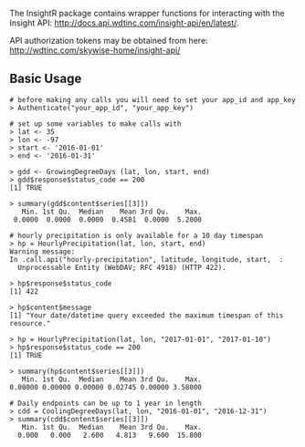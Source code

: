 The InsightR package contains wrapper functions for interacting with the
Insight API: <http://docs.api.wdtinc.com/insight-api/en/latest/>.

API authorization tokens may be obtained from here:
<http://wdtinc.com/skywise-home/insight-api/>

Basic Usage
-----------

    # before making any calls you will need to set your app_id and app_key
    > Authenticate("your_app_id", "your_app_key")

    # set up some variables to make calls with
    > lat <- 35
    > lon <- -97
    > start <- '2016-01-01'
    > end <- '2016-01-31'

    > gdd <- GrowingDegreeDays (lat, lon, start, end)  
    > gdd$response$status_code == 200
    [1] TRUE

    > summary(gdd$content$series[[3]])
       Min. 1st Qu.  Median    Mean 3rd Qu.    Max. 
     0.0000  0.0000  0.0000  0.4581  0.0000  5.2000 
      
    # hourly precipitation is only available for a 10 day timespan
    > hp = HourlyPrecipitation(lat, lon, start, end)
    Warning message:
    In .call.api("hourly-precipitation", latitude, longitude, start,  :
      Unprocessable Entity (WebDAV; RFC 4918) (HTTP 422).

    > hp$response$status_code
    [1] 422

    > hp$content$message
    [1] "Your date/datetime query exceeded the maximum timespan of this resource."

    > hp = HourlyPrecipitation(lat, lon, "2017-01-01", "2017-01-10")
    > hp$response$status_code == 200
    [1] TRUE

    > summary(hp$content$series[[3]])
       Min. 1st Qu.  Median    Mean 3rd Qu.    Max. 
    0.00000 0.00000 0.00000 0.02745 0.00000 3.58000 

    # Daily endpoints can be up to 1 year in length
    > cdd = CoolingDegreeDays(lat, lon, "2016-01-01", "2016-12-31")
    > summary(cdd$content$series[[3]])
       Min. 1st Qu.  Median    Mean 3rd Qu.    Max. 
      0.000   0.000   2.600   4.813   9.600  15.800
